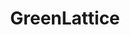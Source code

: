 ---
title: GreenLattice
crosslinks:
- place
- 2007scape
- OnePiece
- skyrim
- FlagAlliance
- Pxlsspace
- mylittlepony
- AmericanFlaginPlace
- RimWorld
- furry
- STS9
- livven
- hyperlightdrifter
- myst
- CheckersUnited
- Warframe
- poop
- h3h3productions
- place20
- teslamotors
---